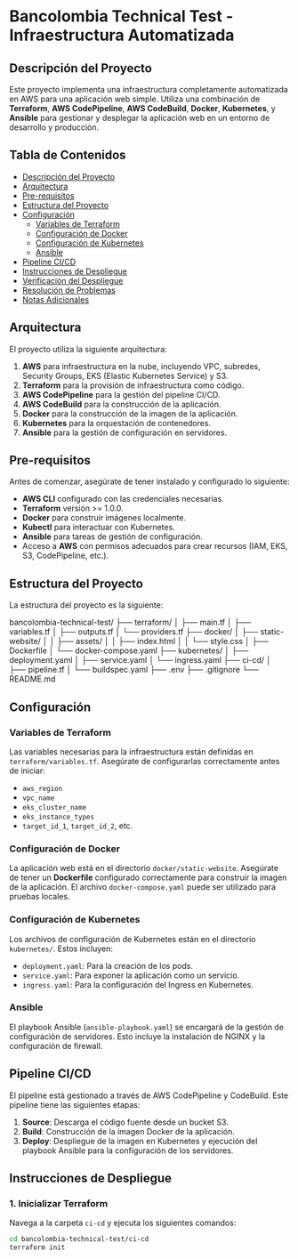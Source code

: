 # Bancolombia Technical Test - Infraestructura Automatizada

## Descripción del Proyecto

Este proyecto implementa una infraestructura completamente automatizada en AWS para una aplicación web simple. Utiliza una combinación de **Terraform**, **AWS CodePipeline**, **AWS CodeBuild**, **Docker**, **Kubernetes**, y **Ansible** para gestionar y desplegar la aplicación web en un entorno de desarrollo y producción.

## Tabla de Contenidos

- [Descripción del Proyecto](#descripción-del-proyecto)
- [Arquitectura](#arquitectura)
- [Pre-requisitos](#pre-requisitos)
- [Estructura del Proyecto](#estructura-del-proyecto)
- [Configuración](#configuración)
  - [Variables de Terraform](#variables-de-terraform)
  - [Configuración de Docker](#configuración-de-docker)
  - [Configuración de Kubernetes](#configuración-de-kubernetes)
  - [Ansible](#ansible)
- [Pipeline CI/CD](#pipeline-cicd)
- [Instrucciones de Despliegue](#instrucciones-de-despliegue)
- [Verificación del Despliegue](#verificación-del-despliegue)
- [Resolución de Problemas](#resolución-de-problemas)
- [Notas Adicionales](#notas-adicionales)

## Arquitectura

El proyecto utiliza la siguiente arquitectura:

1. **AWS** para infraestructura en la nube, incluyendo VPC, subredes, Security Groups, EKS (Elastic Kubernetes Service) y S3.
2. **Terraform** para la provisión de infraestructura como código.
3. **AWS CodePipeline** para la gestión del pipeline CI/CD.
4. **AWS CodeBuild** para la construcción de la aplicación.
5. **Docker** para la construcción de la imagen de la aplicación.
6. **Kubernetes** para la orquestación de contenedores.
7. **Ansible** para la gestión de configuración en servidores.

## Pre-requisitos

Antes de comenzar, asegúrate de tener instalado y configurado lo siguiente:

- **AWS CLI** configurado con las credenciales necesarias.
- **Terraform** versión >= 1.0.0.
- **Docker** para construir imágenes localmente.
- **Kubectl** para interactuar con Kubernetes.
- **Ansible** para tareas de gestión de configuración.
- Acceso a **AWS** con permisos adecuados para crear recursos (IAM, EKS, S3, CodePipeline, etc.).

## Estructura del Proyecto

La estructura del proyecto es la siguiente:

bancolombia-technical-test/
├── terraform/
│ ├── main.tf
│ ├── variables.tf
│ ├── outputs.tf
│ └── providers.tf
├── docker/
│ ├── static-website/
│ │ ├── assets/
│ │ ├── index.html
│ │ └── style.css
│ ├── Dockerfile
│ └── docker-compose.yaml
├── kubernetes/
│ ├── deployment.yaml
│ ├── service.yaml
│ └── ingress.yaml
├── ci-cd/
│ ├── pipeline.tf
│ └── buildspec.yaml
├── .env
├── .gitignore
└── README.md

## Configuración

### Variables de Terraform

Las variables necesarias para la infraestructura están definidas en `terraform/variables.tf`. Asegúrate de configurarlas correctamente antes de iniciar:

- `aws_region`
- `vpc_name`
- `eks_cluster_name`
- `eks_instance_types`
- `target_id_1`, `target_id_2`, etc.

### Configuración de Docker

La aplicación web está en el directorio `docker/static-website`. Asegúrate de tener un **Dockerfile** configurado correctamente para construir la imagen de la aplicación. El archivo `docker-compose.yaml` puede ser utilizado para pruebas locales.

### Configuración de Kubernetes

Los archivos de configuración de Kubernetes están en el directorio `kubernetes/`. Estos incluyen:

- `deployment.yaml`: Para la creación de los pods.
- `service.yaml`: Para exponer la aplicación como un servicio.
- `ingress.yaml`: Para la configuración del Ingress en Kubernetes.

### Ansible

El playbook Ansible (`ansible-playbook.yaml`) se encargará de la gestión de configuración de servidores. Esto incluye la instalación de NGINX y la configuración de firewall.

## Pipeline CI/CD

El pipeline está gestionado a través de AWS CodePipeline y CodeBuild. Este pipeline tiene las siguientes etapas:

1. **Source**: Descarga el código fuente desde un bucket S3.
2. **Build**: Construcción de la imagen Docker de la aplicación.
3. **Deploy**: Despliegue de la imagen en Kubernetes y ejecución del playbook Ansible para la configuración de los servidores.

## Instrucciones de Despliegue

### 1. Inicializar Terraform

Navega a la carpeta `ci-cd` y ejecuta los siguientes comandos:

```bash
cd bancolombia-technical-test/ci-cd
terraform init
```
